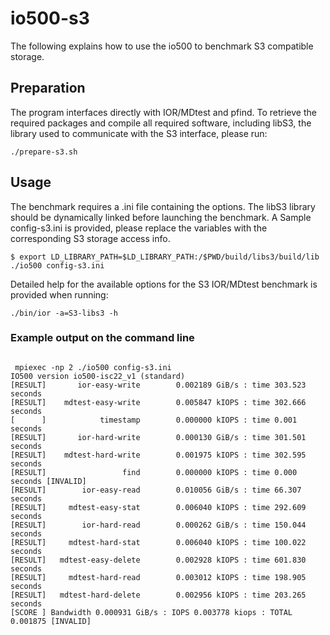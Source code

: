 # io500-s3

The following explains how to use the io500 to benchmark S3 compatible storage.

## Preparation

The program interfaces directly with IOR/MDtest and pfind.
To retrieve the required packages and compile all required software, including libS3, the library used to communicate with the S3 interface, please run:

```console
./prepare-s3.sh
```

## Usage

The benchmark requires a .ini file containing the options.
The libS3 library should be dynamically linked before launching the benchmark.
A Sample config-s3.ini is provided, please replace the variables with the corresponding S3 storage access info.

```console
$ export LD_LIBRARY_PATH=$LD_LIBRARY_PATH:/$PWD/build/libs3/build/lib
./io500 config-s3.ini
```

Detailed help for the available options for the S3 IOR/MDtest benchmark is provided when running:

```console
./bin/ior -a=S3-libs3 -h
```

### Example output on the command line

```console

 mpiexec -np 2 ./io500 config-s3.ini
IO500 version io500-isc22_v1 (standard)
[RESULT]       ior-easy-write        0.002189 GiB/s : time 303.523 seconds
[RESULT]    mdtest-easy-write        0.005847 kIOPS : time 302.666 seconds
[      ]            timestamp        0.000000 kIOPS : time 0.001 seconds
[RESULT]       ior-hard-write        0.000130 GiB/s : time 301.501 seconds
[RESULT]    mdtest-hard-write        0.001975 kIOPS : time 302.595 seconds
[RESULT]                 find        0.000000 kIOPS : time 0.000 seconds [INVALID]
[RESULT]        ior-easy-read        0.010056 GiB/s : time 66.307 seconds
[RESULT]     mdtest-easy-stat        0.006040 kIOPS : time 292.609 seconds
[RESULT]        ior-hard-read        0.000262 GiB/s : time 150.044 seconds
[RESULT]     mdtest-hard-stat        0.006040 kIOPS : time 100.022 seconds
[RESULT]   mdtest-easy-delete        0.002928 kIOPS : time 601.830 seconds
[RESULT]     mdtest-hard-read        0.003012 kIOPS : time 198.905 seconds
[RESULT]   mdtest-hard-delete        0.002956 kIOPS : time 203.265 seconds
[SCORE ] Bandwidth 0.000931 GiB/s : IOPS 0.003778 kiops : TOTAL 0.001875 [INVALID]
```
